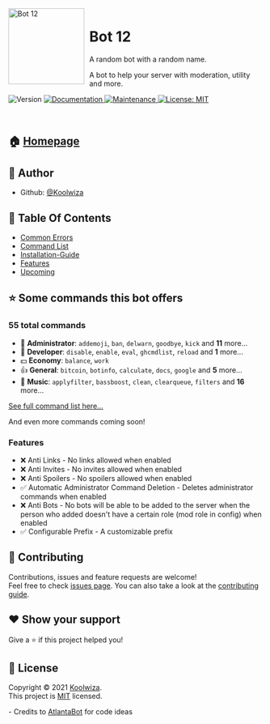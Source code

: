 <img width="150" height="150" align="left" style="float: left; margin: 0 10px 0 0;" alt="Bot 12" src="https://i.imgur.com/gid0Rot_d.png?maxwidth=760&fidelity=grand">  


# Bot 12

A random bot with a random name.

A bot to help your server with moderation, utility and more.
<p>
  <img alt="Version" src="https://img.shields.io/badge/version-1.0.1-blue.svg?style=for-the-badge" />
  <a href="https://github.com/Koolwiza/Bot-12/tree/main/docs" target="_blank">
    <img alt="Documentation" src="https://img.shields.io/badge/documentation-yes-brightgreen.svg?style=for-the-badge" />
  </a>
  <a href="https://github.com/Koolwiza/Bot-12/graphs/commit-activity" target="_blank">
    <img alt="Maintenance" src="https://img.shields.io/badge/Maintained%3F-yes-green.svg?style=for-the-badge" />
  </a>
  <a href="https://github.com/Koolwiza/Bot-12/blob/master/LICENSE" target="_blank">
    <img alt="License: MIT" src="https://img.shields.io/github/license/Koolwiza/Bot 12?style=for-the-badge" />
  </a>
</p>
​
​

## 🏠 [Homepage](https://github.com/Koolwiza/Bot-12#readme)


## 👤 Author
* Github: [@Koolwiza](https://github.com/Koolwiza)

## 📔 Table Of Contents

* [Common Errors](https://github.com/Koolwiza/Bot-12/blob/main/docs/common-errors.md)
* [Command  List](https://github.com/Koolwiza/Bot-12/blob/main/docs/command-list.md)
* [Installation-Guide](https://github.com/Koolwiza/Bot-12/blob/main/docs/installation-guide.md)
* [Features](https://github.com/Koolwiza/Bot-12#features)
* [Upcoming](https://github.com/Koolwiza/Bot-12#future-plansz)

## ⭐ Some commands this bot offers

###  55 total commands

 - 🔨 **Administrator**: `addemoji`, `ban`, `delwarn`, `goodbye`, `kick` and **11** more...
 - 👑 **Developer**: `disable`, `enable`, `eval`, `ghcmdlist`, `reload` and **1** more...
 - 💵 **Economy**: `balance`, `work` 
 - 👍 **General**: `bitcoin`, `botinfo`, `calculate`, `docs`, `google` and **5** more...
 - 🎵 **Music**: `applyfilter`, `bassboost`, `clean`, `clearqueue`, `filters` and **16** more...

[See full command list here...](https://github.com/Koolwiza/Bot-12/blob/main/docs/commands.md)

And even more commands coming soon!

### Features 

- ❌ Anti Links - No links allowed when enabled
- ❌ Anti Invites - No invites allowed when enabled
- ❌ Anti Spoilers - No spoilers allowed when enabled
- ✅ Automatic Administrator Command Deletion - Deletes administrator commands when enabled
- ❌ Anti Bots - No bots will be able to be added to the server when the person who added doesn't have a certain role (mod role in config) when enabled
- ✅ Configurable Prefix - A customizable prefix 

## 🤝 Contributing

Contributions, issues and feature requests are welcome!<br />Feel free to check [issues page](https://github.com/Koolwiza/Bot-12/issues). You can also take a look at the [contributing guide](https://github.com/Koolwiza/Bot-12/blob/main/docs/contributing.md).

## ❤️ Show your support

Give a ⭐️ if this project helped you!

## 📝 License

Copyright © 2021 [Koolwiza](https://github.com/Koolwiza).<br />
This project is [MIT](https://github.com/Koolwiza/Bot-12/blob/master/LICENSE) licensed.


\- Credits to [AtlantaBot](https://github.com/Androz2091/AtlantaBot) for code ideas
